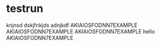 # testrun
knjnsd
dskjfnkjds
adnjkdf
AKIAIOSFODNN7EXAMPLE
AKIAIOSFODNN7EXAMPLE
AKIAIOSFODNN7EXAMPLE
hello
AKIAIOSFODNN7EXAMPLE
